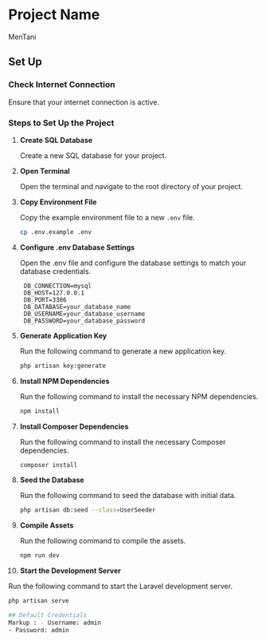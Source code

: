 # Project Name

MenTani

## Set Up

### Check Internet Connection

Ensure that your internet connection is active.

### Steps to Set Up the Project

1. **Create SQL Database**

   Create a new SQL database for your project.

2. **Open Terminal**

   Open the terminal and navigate to the root directory of your project.

3. **Copy Environment File**

   Copy the example environment file to a new `.env` file.

   ```sh
   cp .env.example .env

4. **Configure .env Database Settings**

   Open the .env file and configure the database settings to match your database credentials.

   ```plaintext
    DB_CONNECTION=mysql
    DB_HOST=127.0.0.1
    DB_PORT=3306
    DB_DATABASE=your_database_name
    DB_USERNAME=your_database_username
    DB_PASSWORD=your_database_password

5. **Generate Application Key**

   Run the following command to generate a new application key.

   ```sh
   php artisan key:generate

6. **Install NPM Dependencies**

   Run the following command to install the necessary NPM dependencies.

   ```sh
   npm install

7. **Install Composer Dependencies**

   Run the following command to install the necessary Composer dependencies.

   ```sh
   composer install

8. **Seed the Database**

   Run the following command to seed the database with initial data.

   ```sh
   php artisan db:seed --class=UserSeeder

9. **Compile Assets**

   Run the following command to compile the assets.

   ```sh
   npm run dev

10. **Start the Development Server**

   Run the following command to start the Laravel development server.

   ```sh
   php artisan serve

## Default Credentials
Markup : - Username: admin
- Password: admin
